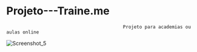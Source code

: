 # Projeto---Traine.me
                                               Projeto para academias ou aulas online
![Screenshot_5](https://user-images.githubusercontent.com/123285621/216486567-f77f8f22-19e0-4962-b0f5-2e8be5406f40.png)
